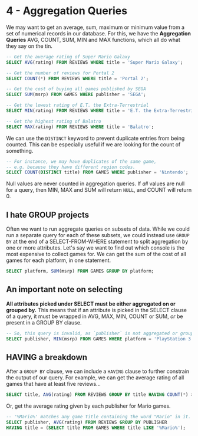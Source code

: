 # 4 - Aggregation Queries

We may want to get an average, sum, maximum or minimum value from a set of numerical records in our database. For this, we have the **Aggregation Queries** AVG, COUNT, SUM, MIN and MAX functions, which all do what they say on the tin.

```sql
-- Get the average rating of Super Mario Galaxy
SELECT AVG(rating) FROM REVIEWS WHERE title = 'Super Mario Galaxy';

-- Get the number of reviews for Portal 2
SELECT COUNT(*) FROM REVIEWS WHERE title = 'Portal 2';

-- Get the cost of buying all games published by SEGA
SELECT SUM(msrp) FROM GAMES WHERE publisher = 'SEGA';

-- Get the lowest rating of E.T. the Extra-Terrestrial
SELECT MIN(rating) FROM REVIEWS WHERE title = 'E.T. the Extra-Terrestrial';

-- Get the highest rating of Balatro
SELECT MAX(rating) FROM REVIEWS WHERE title = 'Balatro';
```

We can use the `DISTINCT` keyword to prevent duplicate entries from being counted. This can be especially useful if we are looking for the count of something.

```sql
-- For instance, we may have duplicates of the same game,
-- e.g. because they have different region codes.
SELECT COUNT(DISTINCT title) FROM GAMES WHERE publisher = 'Nintendo';
```

Null values are never counted in aggregation queries. If *all* values are null for a query, then MIN, MAX and SUM will return `NULL`, and COUNT will return 0.

## I hate GROUP projects

Often we want to run aggregate queries on subsets of data. While we could run a separate query for each of these subsets, we could instead use `GROUP BY` at the end of a SELECT-FROM-WHERE statement to split aggregation by one or more attributes. Let's say we want to find out which console is the most expensive to collect games for. We can get the sum of the cost of all games for each platform, in one statement.

```sql
SELECT platform, SUM(msrp) FROM GAMES GROUP BY platform;
```

## An important note on selecting

**All attributes picked under SELECT must be either aggregated on or grouped by.** This means that if an attribute is picked in the SELECT clause of a query, it must be wrapped in AVG, MAX, MIN, COUNT or SUM, *or* be present in a GROUP BY clause.

```sql
-- So, this query is invalid, as `publisher` is not aggregated or grouped.
SELECT publisher, MIN(msrp) FROM GAMES WHERE platform = 'PlayStation 3';
```

## HAVING a breakdown

After a `GROUP BY` clause, we can include a `HAVING` clause to further constrain the output of our query. For example, we can get the average rating of all games that have at least five reviews...


```sql
SELECT title, AVG(rating) FROM REVIEWS GROUP BY title HAVING COUNT(*) >= 5;
```

Or, get the average rating given by each publisher for Mario games.

```sql
-- '%Mario%' matches any game title containing the word "Mario" in it.
SELECT publisher, AVG(rating) FROM REVIEWS GROUP BY PUBLISHER
HAVING title = (SELECT title FROM GAMES WHERE title LIKE '%Mario%');
```